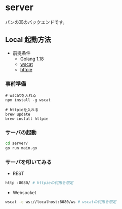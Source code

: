 # server

パンの耳のバックエンドです。

## Local 起動方法
- 前提条件
  - Golang 1.18
  - [wscat](https://www.npmjs.com/package/wscat)
  - [httpie](https://httpie.io/docs/cli/installation)

### 事前準備
```
# wscatを入れる
npm install -g wscat

# httpieを入れる
brew update
brew install httpie
```

### サーバの起動 
```bash
cd server/
go run main.go
```

### サーバを叩いてみる
- REST 
```bash
http :8080/ # httpieの利用を想定
```

- Websocket
```bash
wscat -c ws://localhost:8080/ws # wscatの利用を想定    
```
